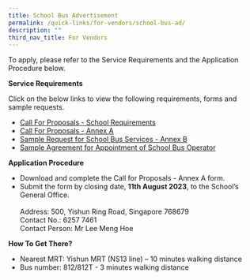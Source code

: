 ```yaml
---
title: School Bus Advertisement
permalink: /quick-links/for-vendors/school-bus-ad/
description: ""
third_nav_title: For Vendors
---
```

To apply, please refer to the Service Requirements and the Application Procedure below.

**Service Requirements**

Click on the below links to view the following requirements, forms and sample requests.

* <a href="/files/Forms/2023/School%20bus%20ad/call_for_proposals_-_school_requirement.pdf" target="_blank">Call For Proposals - School Requirements</a>
* <a href="/files/Forms/2023/School%20bus%20ad/call_for_proposals_-_annex_a.pdf" target="_blank">Call For Proposals - Annex A</a>
* <a href="/files/Forms/2023/School%20bus%20ad/sample_request_for_school_bus_services_-_annex_b.pdf" target="_blank">Sample Request for School Bus Services - Annex B</a>
* <a href="/files/Forms/2023/School%20bus%20ad/sample_agreement_for_appointment.pdf" target="_blank">Sample Agreement for Appointment of School Bus Operator</a>

**Application Procedure**

* Download and complete the Call for Proposals - Annex A form.
* Submit the form by closing date, **11th August 2023**, to the School’s General Office.
<br><br>Address: 500, Yishun Ring Road, Singapore 768679
<br>Contact No.: 6257 7461
<br>Contact Person: Mr Lee Meng Hoe

**How To Get There?**
* Nearest MRT: Yishun MRT (NS13 line) – 10 minutes walking distance
* Bus number: 812/812T - 3 minutes walking distance